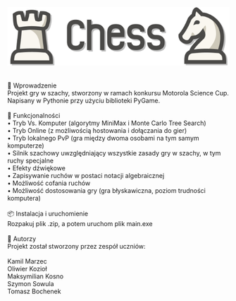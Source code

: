 ![logo](graphics/logo.png)
<br />
<br />
<br />
📖 Wprowadzenie <br />
Projekt gry w szachy, stworzony w ramach konkursu Motorola Science Cup. Napisany w Pythonie przy użyciu biblioteki PyGame. <br />
<br />
🚀 Funkcjonalności <br />
• Tryb Vs. Komputer (algorytmy MiniMax i Monte Carlo Tree Search) <br />
• Tryb Online (z możliwością hostowania i dołączania do gier) <br />
• Tryb lokalnego PvP (gra między dwoma osobami na tym samym komputerze) <br />
• Silnik szachowy uwzględniający wszystkie zasady gry w szachy, w tym ruchy specjalne <br />
• Efekty dźwiękowe <br />
• Zapisywanie ruchów w postaci notacji algebraicznej <br />
• Możliwość cofania ruchów <br />
• Możliwość dostosowania gry (gra błyskawiczna, poziom trudności komputera) <br />
<br />
📦 Instalacja i uruchomienie <br />
Rozpakuj plik .zip, a potem uruchom plik main.exe <br />
<br />
👥 Autorzy <br />
Projekt został stworzony przez zespół uczniów: <br />
<br />
Kamil Marzec <br />
Oliwier Kozioł <br />
Maksymilian Kosno <br />
Szymon Sowula <br />
Tomasz Bochenek <br />
